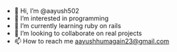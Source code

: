 - 👋 Hi, I’m @aayush502
- 👀 I’m interested in programming
- 🌱 I’m currently learning ruby on rails
- 💞️ I’m looking to collaborate on real projects
- 📫 How to reach me aayushhumagain23@gmail.com

<!---
aayush502/aayush502 is a ✨ special ✨ repository because its `README.md` (this file) appears on your GitHub profile.
You can click the Preview link to take a look at your changes.
--->
